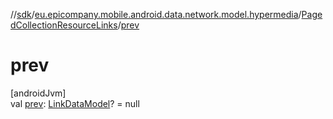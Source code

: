 //[sdk](../../../index.md)/[eu.epicompany.mobile.android.data.network.model.hypermedia](../index.md)/[PagedCollectionResourceLinks](index.md)/[prev](prev.md)

# prev

[androidJvm]\
val [prev](prev.md): [LinkDataModel](../-link-data-model/index.md)? = null

